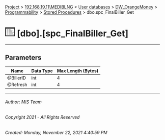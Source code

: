 #### 

[Project](../../../../../index.md) > [192.168.19.11\\MEDIBLNG](../../../../index.md) > [User databases](../../../index.md) > [DW_OrangeMoney](../../index.md) > [Programmability](../index.md) > [Stored Procedures](Stored_Procedures.md) > dbo.spc_FinalBiller_Get

# ![Stored Procedures](../../../../../Images/StoredProcedure32.png) [dbo].[spc_FinalBiller_Get]

---

## <a name="#parameters"></a>Parameters

| Name | Data Type | Max Length (Bytes) |
|---|---|---|
| @BillerID | int | 4 |
| @Refresh | int | 4 |


---

###### Author:  MIS Team

###### Copyright 2021 - All Rights Reserved

###### Created: Monday, November 22, 2021 4:40:59 PM

